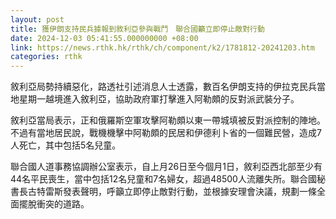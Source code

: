```yaml
---
layout: post
title: 獲伊朗支持民兵據報到敘利亞參與戰鬥　聯合國籲立即停止敵對行動
date: 2024-12-03 05:41:55.000000000 +08:00
link: https://news.rthk.hk/rthk/ch/component/k2/1781812-20241203.htm
categories: rthk
---
```


敘利亞局勢持續惡化，路透社引述消息人士透露，數百名伊朗支持的伊拉克民兵當地星期一越境進入敘利亞，協助政府軍打擊進入阿勒頗的反對派武裝分子。

敘利亞當局表示，正和俄羅斯空軍攻擊阿勒頗以東一帶城填被反對派控制的陣地。不過有當地居民說，戰機機擊中阿勒頗的民居和伊德利卜省的一個難民營，造成7人死亡，其中包括5名兒童。

聯合國人道事務協調辦公室表示，自上月26日至今個月1日，敘利亞西北部至少有44名平民喪生，當中包括12名兒童和7名婦女，超過48500人流離失所。聯合國秘書長古特雷斯發表聲明，呼籲立即停止敵對行動，並根據安理會決議，規劃一條全面擺脫衝突的道路。
